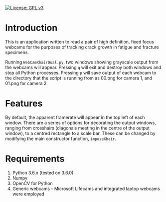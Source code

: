 [![License: GPL v3](https://img.shields.io/badge/License-GPL%20v3-blue.svg)](http://www.gnu.org/licenses/gpl-3.0) 

# Introduction

This is an application written to read a pair of high definition, fixed focus webcams for the purposes of tracking crack growth in fatigue and fracture specimens.

Running `WebCamXhairDual.py`, two windows showing grayscale output from the webcams will appear. Pressing `q` will exit and destroy both windows and stop all Python processes. Pressing `p` will save output of each webcam to the directory that the script is running from as 00.png for camera 1, and 01.png for camera 2.

# Features

By default, the apparent framerate will appear in the top left of each window. There are a series of options for decorating the output windows, ranging from crosshairs (diagonals meeting in the centre of the output window), to a centred rectangle to a scale bar. These can be changed by modifying the main constructor function, `imposeXhair`.

# Requirements

1. Python 3.6.x (tested on 3.6.0)
2. Numpy
3. OpenCV for Python
4. Generic webcams - Microsoft Lifecams and integrated laptop webcams were employed


